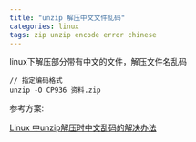 ```yaml
---
title: "unzip 解压中文文件乱码"
categories: linux
tags: zip unzip encode error chinese
---
```


linux下解压部分带有中文的文件，解压文件名乱码
```
// 指定编码格式
unzip -O CP936 资料.zip 
```

参考方案:

[Linux 中unzip解压时中文乱码的解决办法](https://www.jb51.net/article/123666.htm)